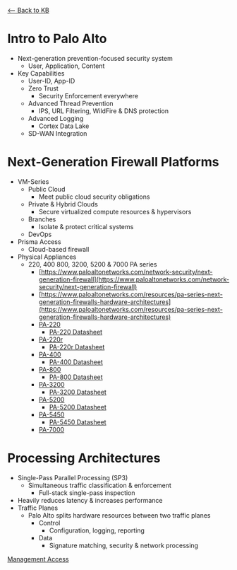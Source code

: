 [ <-- Back to KB](https://schlangens.github.io/knowledge-base/)

# Intro to Palo Alto
- Next-generation prevention-focused security system
    - User, Application, Content
- Key Capabilities
    - User-ID, App-ID
    - Zero Trust
        + Security Enforcement everywhere
    - Advanced Thread Prevention
        + IPS, URL Filtering, WildFire & DNS protection
    - Advanced Logging
        + Cortex Data Lake
    - SD-WAN Integration

# Next-Generation Firewall Platforms
- VM-Series
    - Public Cloud
        + Meet public cloud security obligations
    - Private & Hybrid Clouds
        + Secure virtualized compute resources & hypervisors
    - Branches
        + Isolate & protect critical systems
    - DevOps
- Prisma Access
    - Cloud-based firewall
- Physical Appliances
    - 220, 400 800, 3200, 5200 & 7000 PA series
        + [https://www.paloaltonetworks.com/network-security/next-generation-firewall](https://www.paloaltonetworks.com/network-security/next-generation-firewall)
        + [https://www.paloaltonetworks.com/resources/pa-series-next-generation-firewalls-hardware-architectures](https://www.paloaltonetworks.com/resources/pa-series-next-generation-firewalls-hardware-architectures)
        + [PA-220](https://www.paloaltonetworks.com/network-security/next-generation-firewall/pa-220)
            - [PA-220 Datasheet](https://www.paloaltonetworks.com/resources/datasheets/pa-220-specsheet)
        + [PA-220r](https://www.paloaltonetworks.com/network-security/next-generation-firewall/pa-220r)
            - [PA-220r Datasheet](https://www.paloaltonetworks.com/resources/datasheets/pa-220r)
        + [PA-400](https://www.paloaltonetworks.com/network-security/next-generation-firewall/pa-400-series)
            - [PA-400 Datasheet](https://www.paloaltonetworks.com/resources/datasheets/pa-400-series)
        + [PA-800](https://www.paloaltonetworks.com/network-security/next-generation-firewall/pa-800-series)
            - [PA-800 Datasheet](https://www.paloaltonetworks.com/resources/datasheets/pa-800-series-datasheet)
        + [PA-3200](https://www.paloaltonetworks.com/network-security/next-generation-firewall/pa-3200-series)
            - [PA-3200 Datasheet](https://www.paloaltonetworks.com/resources/datasheets/pa-3200-series)
        + [PA-5200](https://www.paloaltonetworks.com/network-security/next-generation-firewall/pa-5200-series)
            - [PA-5200 Datasheet](https://www.paloaltonetworks.com/resources/datasheets/pa-5200-series-specsheet)
        + [PA-5450](https://www.paloaltonetworks.com/network-security/next-generation-firewall/pa-5450-series)
            - [PA-5450 Datasheet](https://www.paloaltonetworks.com/network-security/next-generation-firewall/pa-5450-series)
        + [PA-7000](https://www.paloaltonetworks.com/network-security/next-generation-firewall/pa-7000-series)
# Processing Architectures
- Single-Pass Parallel Processing (SP3)
    - Simultaneous traffic classification & enforcement
        + Full-stack single-pass inspection
- Heavily reduces latency & increases performance 
- Traffic Planes
    - Palo Alto splits hardware resources between two traffic planes
        + Control
            * Configuration, logging, reporting
        + Data
            * Signature matching, security & network processing

[Management Access](https://github.com/schlangens/knowledge-base/blob/main/Palo%20Alto%20Essentials/management-access.md)    
